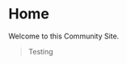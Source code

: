 <!-- {
    title: "Home",
    author: "None"
} -->
# Home
Welcome to this Community Site.   
> Testing